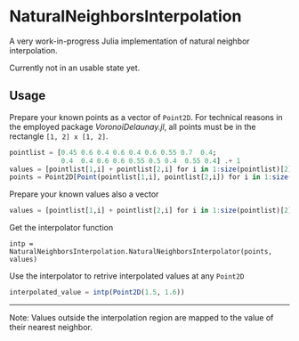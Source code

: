 # NaturalNeighborsInterpolation

A very work-in-progress Julia implementation of natural neighbor interpolation.

Currently not in an usable state yet.

## Usage

Prepare your known points as a vector of `Point2D`. For technical reasons in the employed package _VoronoiDelaunay.jl_, all points must be in the rectangle `[1, 2] x [1, 2]`.
```julia
pointlist = [0.45 0.6 0.4 0.6 0.4 0.6 0.55 0.7  0.4; 
             0.4  0.4 0.6 0.6 0.55 0.5 0.4  0.55 0.4] .+ 1
values = [pointlist[1,i] + pointlist[2,i] for i in 1:size(pointlist)[2]]
points = Point2D[Point(pointlist[1,i], pointlist[2,i]) for i in 1:size(pointlist)[2]]
```

Prepare your known values also a vector
```julia
values = [pointlist[1,i] + pointlist[2,i] for i in 1:size(pointlist)[2]]
```

Get the interpolator function
```
intp = NaturalNeighborsInterpolation.NaturalNeighborsInterpolator(points, values)
```

Use the interpolator to retrive interpolated values at any `Point2D`
```julia
interpolated_value = intp(Point2D(1.5, 1.6))
```
---
Note: Values outside the interpolation region are mapped to the value of their nearest neighbor.
